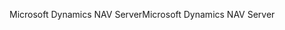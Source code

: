 <span data-ttu-id="dff14-101">Microsoft Dynamics NAV Server</span><span class="sxs-lookup"><span data-stu-id="dff14-101">Microsoft Dynamics NAV Server</span></span>
